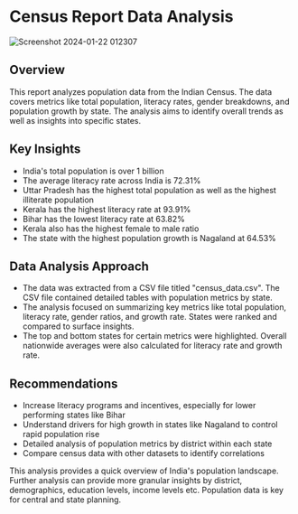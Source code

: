# Census Report Data Analysis
![Screenshot 2024-01-22 012307](https://github.com/rajmangesh/Indian_Census/assets/95671470/6f2911f7-9031-4e09-8b6f-d8ff259f7dea)

## Overview
This report analyzes population data from the Indian Census. The data covers metrics like total population, literacy rates, gender breakdowns, and population growth by state.
The analysis aims to identify overall trends as well as insights into specific states.

## Key Insights
- India's total population is over 1 billion
- The average literacy rate across India is 72.31%
- Uttar Pradesh has the highest total population as well as the highest illiterate population
- Kerala has the highest literacy rate at 93.91%
- Bihar has the lowest literacy rate at 63.82%
- Kerala also has the highest female to male ratio
- The state with the highest population growth is Nagaland at 64.53%

## Data Analysis Approach
- The data was extracted from a CSV file titled "census_data.csv". The CSV file contained detailed tables with population metrics by state.
- The analysis focused on summarizing key metrics like total population, literacy rate, gender ratios, and growth rate. States were ranked and compared to surface insights.
- The top and bottom states for certain metrics were highlighted. Overall nationwide averages were also calculated for literacy rate and growth rate.

## Recommendations
- Increase literacy programs and incentives, especially for lower performing states like Bihar
- Understand drivers for high growth in states like Nagaland to control rapid population rise
- Detailed analysis of population metrics by district within each state
- Compare census data with other datasets to identify correlations

This analysis provides a quick overview of India's population landscape. Further analysis can provide more granular insights by district, demographics, education levels, income levels etc. Population data is key for central and state planning.
